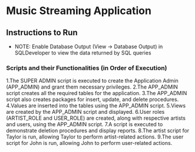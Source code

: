 # Music Streaming Application

## Instructions to Run

- NOTE: Enable Database Output (View -> Database Output) in SQLDeveloper to view the data returned by SQL queries

### Scripts and their Functionalities (in Order of Execution)

1.The SUPER ADMIN script is executed to create the Application Admin (APP_ADMIN) and grant them necessary privileges.
2.The APP_ADMIN script creates all the required tables for the application.
3.The APP_ADMIN script also creates packages for insert, update, and delete procedures.
4.Values are inserted into the tables using the APP_ADMIN script.
5.Views are created by the APP_ADMIN script and displayed.
6.User roles (ARTIST_ROLE and USER_ROLE) are created, along with respective artists and users, using the APP_ADMIN script.
7.A script is executed to demonstrate deletion procedures and display reports.
8.The artist script for Taylor is run, allowing Taylor to perform artist-related actions.
9.The user script for John is run, allowing John to perform user-related actions.


